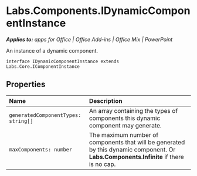 
# Labs.Components.IDynamicComponentInstance

 _**Applies to:** apps for Office | Office Add-ins | Office Mix | PowerPoint_

An instance of a dynamic component.

```
interface IDynamicComponentInstance extends Labs.Core.IComponentInstance
```


## Properties


|Name|Description|
|:-----|:-----|
| `generatedComponentTypes: string[]`|An array containing the types of components this dynamic component may generate.|
| `maxComponents: number`|The maximum number of components that will be generated by this dynamic component. Or  **Labs.Components.Infinite** if there is no cap.|
